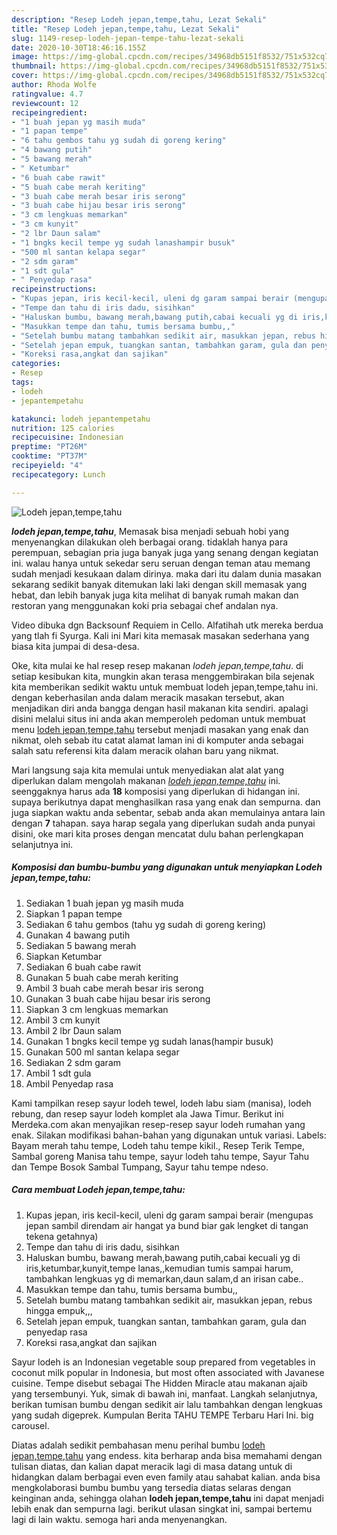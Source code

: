 ```yaml
---
description: "Resep Lodeh jepan,tempe,tahu, Lezat Sekali"
title: "Resep Lodeh jepan,tempe,tahu, Lezat Sekali"
slug: 1149-resep-lodeh-jepan-tempe-tahu-lezat-sekali
date: 2020-10-30T18:46:16.155Z
image: https://img-global.cpcdn.com/recipes/34968db5151f8532/751x532cq70/lodeh-jepantempetahu-foto-resep-utama.jpg
thumbnail: https://img-global.cpcdn.com/recipes/34968db5151f8532/751x532cq70/lodeh-jepantempetahu-foto-resep-utama.jpg
cover: https://img-global.cpcdn.com/recipes/34968db5151f8532/751x532cq70/lodeh-jepantempetahu-foto-resep-utama.jpg
author: Rhoda Wolfe
ratingvalue: 4.7
reviewcount: 12
recipeingredient:
- "1 buah jepan yg masih muda"
- "1 papan tempe"
- "6 tahu gembos tahu yg sudah di goreng kering"
- "4 bawang putih"
- "5 bawang merah"
- " Ketumbar"
- "6 buah cabe rawit"
- "5 buah cabe merah keriting"
- "3 buah cabe merah besar iris serong"
- "3 buah cabe hijau besar iris serong"
- "3 cm lengkuas memarkan"
- "3 cm kunyit"
- "2 lbr Daun salam"
- "1 bngks kecil tempe yg sudah lanashampir busuk"
- "500 ml santan kelapa segar"
- "2 sdm garam"
- "1 sdt gula"
- " Penyedap rasa"
recipeinstructions:
- "Kupas jepan, iris kecil-kecil, uleni dg garam sampai berair (mengupas jepan sambil direndam air hangat ya bund biar gak lengket di tangan tekena getahnya)"
- "Tempe dan tahu di iris dadu, sisihkan"
- "Haluskan bumbu, bawang merah,bawang putih,cabai kecuali yg di iris,ketumbar,kunyit,tempe lanas,,kemudian tumis sampai harum, tambahkan lengkuas yg di memarkan,daun salam,d an irisan cabe.."
- "Masukkan tempe dan tahu, tumis bersama bumbu,,"
- "Setelah bumbu matang tambahkan sedikit air, masukkan jepan, rebus hingga empuk,,,"
- "Setelah jepan empuk, tuangkan santan, tambahkan garam, gula dan penyedap rasa"
- "Koreksi rasa,angkat dan sajikan"
categories:
- Resep
tags:
- lodeh
- jepantempetahu

katakunci: lodeh jepantempetahu 
nutrition: 125 calories
recipecuisine: Indonesian
preptime: "PT26M"
cooktime: "PT37M"
recipeyield: "4"
recipecategory: Lunch

---
```



![Lodeh jepan,tempe,tahu](https://img-global.cpcdn.com/recipes/34968db5151f8532/751x532cq70/lodeh-jepantempetahu-foto-resep-utama.jpg)

<b><i>lodeh jepan,tempe,tahu</i></b>, Memasak bisa menjadi sebuah hobi yang menyenangkan dilakukan oleh berbagai orang. tidaklah hanya para perempuan, sebagian pria juga banyak juga yang senang dengan kegiatan ini. walau hanya untuk sekedar seru seruan dengan teman atau memang sudah menjadi kesukaan dalam dirinya. maka dari itu dalam dunia masakan sekarang sedikit banyak ditemukan laki laki dengan skill memasak yang hebat, dan lebih banyak juga kita melihat di banyak rumah makan dan restoran yang menggunakan koki pria sebagai chef andalan nya.

Video dibuka dgn Backsounf Requiem in Cello. Alfatihah utk mereka berdua yang tlah fi Syurga. Kali ini Mari kita memasak masakan sederhana yang biasa kita jumpai di desa-desa.

Oke, kita mulai ke hal resep resep makanan <i>lodeh jepan,tempe,tahu</i>. di setiap kesibukan kita, mungkin akan terasa menggembirakan bila sejenak kita memberikan sedikit waktu untuk membuat lodeh jepan,tempe,tahu ini. dengan keberhasilan anda dalam meracik masakan tersebut, akan menjadikan diri anda bangga dengan hasil makanan kita sendiri. apalagi disini melalui situs ini anda akan memperoleh pedoman untuk membuat menu <u>lodeh jepan,tempe,tahu</u> tersebut menjadi masakan yang enak dan nikmat, oleh sebab itu catat alamat laman ini di komputer anda sebagai salah satu referensi kita dalam meracik olahan baru yang nikmat.


Mari langsung saja kita memulai untuk menyediakan alat alat yang diperlukan dalam mengolah makanan <u><i>lodeh jepan,tempe,tahu</i></u> ini. seenggaknya harus ada <b>18</b> komposisi yang diperlukan di hidangan ini. supaya berikutnya dapat menghasilkan rasa yang enak dan sempurna. dan juga siapkan waktu anda sebentar, sebab anda akan memulainya antara lain dengan <b>7</b> tahapan. saya harap segala yang diperlukan sudah anda punyai disini, oke mari kita proses dengan mencatat dulu bahan perlengkapan selanjutnya ini.

<!--inarticleads1-->

##### Komposisi dan bumbu-bumbu yang digunakan untuk menyiapkan Lodeh jepan,tempe,tahu:

1. Sediakan 1 buah jepan yg masih muda
1. Siapkan 1 papan tempe
1. Sediakan 6 tahu gembos (tahu yg sudah di goreng kering)
1. Gunakan 4 bawang putih
1. Sediakan 5 bawang merah
1. Siapkan  Ketumbar
1. Sediakan 6 buah cabe rawit
1. Gunakan 5 buah cabe merah keriting
1. Ambil 3 buah cabe merah besar iris serong
1. Gunakan 3 buah cabe hijau besar iris serong
1. Siapkan 3 cm lengkuas memarkan
1. Ambil 3 cm kunyit
1. Ambil 2 lbr Daun salam
1. Gunakan 1 bngks kecil tempe yg sudah lanas(hampir busuk)
1. Gunakan 500 ml santan kelapa segar
1. Sediakan 2 sdm garam
1. Ambil 1 sdt gula
1. Ambil  Penyedap rasa


Kami tampilkan resep sayur lodeh tewel, lodeh labu siam (manisa), lodeh rebung, dan resep sayur lodeh komplet ala Jawa Timur. Berikut ini Merdeka.com akan menyajikan resep-resep sayur lodeh rumahan yang enak. Silakan modifikasi bahan-bahan yang digunakan untuk variasi. Labels: Bayam merah tahu tempe, Lodeh tahu tempe kikil., Resep Terik Tempe, Sambal goreng Manisa tahu tempe, sayur lodeh tahu tempe, Sayur Tahu dan Tempe Bosok Sambal Tumpang, Sayur tahu tempe ndeso. 

<!--inarticleads2-->

##### Cara membuat Lodeh jepan,tempe,tahu:

1. Kupas jepan, iris kecil-kecil, uleni dg garam sampai berair (mengupas jepan sambil direndam air hangat ya bund biar gak lengket di tangan tekena getahnya)
1. Tempe dan tahu di iris dadu, sisihkan
1. Haluskan bumbu, bawang merah,bawang putih,cabai kecuali yg di iris,ketumbar,kunyit,tempe lanas,,kemudian tumis sampai harum, tambahkan lengkuas yg di memarkan,daun salam,d an irisan cabe..
1. Masukkan tempe dan tahu, tumis bersama bumbu,,
1. Setelah bumbu matang tambahkan sedikit air, masukkan jepan, rebus hingga empuk,,,
1. Setelah jepan empuk, tuangkan santan, tambahkan garam, gula dan penyedap rasa
1. Koreksi rasa,angkat dan sajikan


Sayur lodeh is an Indonesian vegetable soup prepared from vegetables in coconut milk popular in Indonesia, but most often associated with Javanese cuisine. Tempe disebut sebagai The Hidden Miracle atau makanan ajaib yang tersembunyi. Yuk, simak di bawah ini, manfaat. Langkah selanjutnya, berikan tumisan bumbu dengan sedikit air lalu tambahkan dengan lengkuas yang sudah digeprek. Kumpulan Berita TAHU TEMPE Terbaru Hari Ini. big carousel. 

Diatas adalah sedikit pembahasan menu perihal bumbu <u>lodeh jepan,tempe,tahu</u> yang endess. kita berharap anda bisa memahami dengan tulisan diatas, dan kalian dapat meracik lagi di masa datang untuk di hidangkan dalam berbagai even even family atau sahabat kalian. anda bisa mengkolaborasi bumbu bumbu yang tersedia diatas selaras dengan keinginan anda, sehingga olahan <b>lodeh jepan,tempe,tahu</b> ini dapat menjadi lebih enak dan sempurna lagi. berikut ulasan singkat ini, sampai bertemu lagi di lain waktu. semoga hari anda menyenangkan.
